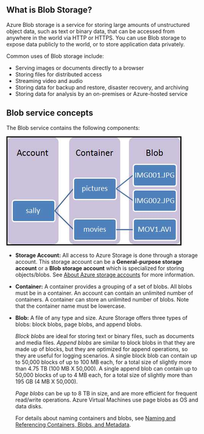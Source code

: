 ## What is Blob Storage?
Azure Blob storage is a service for storing large amounts of unstructured object data, such as text or binary data, that can be accessed from anywhere in the world via HTTP or HTTPS. You can use Blob storage to expose data publicly to the world, or to store application data privately.

Common uses of Blob storage include:

* Serving images or documents directly to a browser
* Storing files for distributed access
* Streaming video and audio
* Storing data for backup and restore, disaster recovery, and archiving
* Storing data for analysis by an on-premises or Azure-hosted service

## Blob service concepts
The Blob service contains the following components:

![Blob architecture](./media/storage-blob-concepts-include/blob1.png)

* **Storage Account:** All access to Azure Storage is done through a storage account. This storage account can be a **General-purpose storage account** or a **Blob storage account** which is specialized for storing objects/blobs. See [About Azure storage accounts](../articles/storage/common/storage-create-storage-account.md) for more information.
* **Container:** A container provides a grouping of a set of blobs. All blobs must be in a container. An account can contain an unlimited number of containers. A container can store an unlimited number of blobs. Note that the container name must be lowercase.
* **Blob:** A file of any type and size. Azure Storage offers three types of blobs: block blobs, page blobs, and append blobs.
  
    *Block blobs* are ideal for storing text or binary files, such as documents and media files. *Append blobs* are similar to block blobs in that they are made up of blocks, but they are optimized for append operations, so they are useful for logging scenarios. A single block blob can contain up to 50,000 blocks of up to 100 MB each, for a total size of slightly more than 4.75 TB (100 MB X 50,000). A single append blob can contain up to 50,000 blocks of up to 4 MB each, for a total size of slightly more than 195 GB (4 MB X 50,000).
  
    *Page blobs* can be up to 8 TB in size, and are more efficient for frequent read/write operations. Azure Virtual Machines use page blobs as OS and data disks.
  
    For details about naming containers and blobs, see [Naming and Referencing Containers, Blobs, and Metadata](/rest/api/storageservices/Naming-and-Referencing-Containers--Blobs--and-Metadata).


